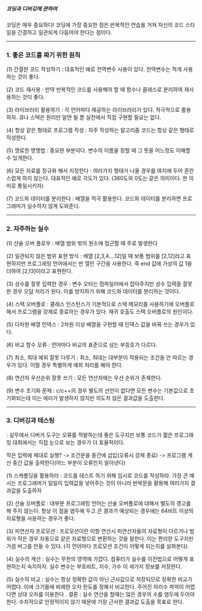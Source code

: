 ##### 코딩과 디버깅에 관하여
코딩은 매우 중요하다! 코딩에 가장 중요한 점은 반복적인 연습을 거쳐 자신의 코드 스타일을 간결하고 일관되게 다듬어야 한다는 점이다.

-------------------------------------------
### 1. 좋은 코드를 짜기 위한 원칙

(1) 간결한 코드 작성하기 : 대표적인 예로 전역변수 사용이 있다. 전역변수는 적게 사용하는 것이 좋다.

(2) 코드 재사용 : 만약 반복적인 코드를 사용해야 할 때 함수나 클래스로 분리하여 재사용하는 것이 좋다.

(3) 라이브러리 활용하기 : 각 언어마다 제공하는 라이브러리가 있다. 적극적으로 활용하자. 큐나 스택은 원리만 알면 될 뿐 실전에서 직접 구현할 필요는 없다.

(4) 항상 같은 형태로 프로그램 작성 : 자주 작성하는 알고리즘 코드는 항상 같은 형태로 작성한다.

(5) 명료한 명명법 : 중요한 부분이다. 변수의 이름을 정할 때 그 뜻을 어느정도 이해할 수 있게한다.

(6) 모든 자료를 정규화 해서 지정한다 : 여러가지 형태가 나올 경우를 여지에 두어 혼란스럽게 하지 않는다. 대표적인 예로 각도가 있다. (360도와 0도는 같은 의미이다. 한 의미로 통일시키자)

(7) 코드와 데이터를 분리한다 : 배열을 적극 활용한다. 코드와 데이터를 분리하면 프로그래머가 실수하지 않게 도와준다.


----------------------------------------------------------------------------------

### 2. 자주하는 실수

(1) 산술 오버 플로우 : 배열 범위 밖의 원소에 접근할 때 주로 발생한다

(2) 일관되지 않은 범위 표현 방식 : 배열 [2,3,4….12]일 때 보통 범위를 [2,12]라고 표현하지만 프로그래밍 언어에서는 반 열린 구간을 사용한다. 즉 end 값에 가상의 값 1을 더하여 [2,13]이라고 표현한다.

(3) 상수를 잘못 입력한 경우 : 변수 오타는 컴파일러에서 잡아주지만 상수 입력을 잘못한 경우 오답 처리가 된다. 이를 방지하기 위해 코드와 데이터를 분리하는 것이다.

(4) 스택 오버플로 : 클래스 인스턴스가 기본적으로 스택 메모리를 사용하기에 오버플로해서 프로그램을 강제로 종료하는 경우가 있다. 재귀 호출도 스택 오버플로의 원인이다.

(5) 다차원 배열 인덱스 : 2차원 이상 배열을 구현할 때 인덱스 값을 바꿔 쓰는 경우가 있다.

(6) 비교 함수 오류 : 언어마다 비교의 표준으로 삼는 부등호가 다르다. 

(7) 최소, 최대 예외 잘못 다루기 : 최소, 최대는 대부분이 적용되는 조건을 안 따르는 경우가 있다. 이럴 경우 특별하게 예외 처리를 해야 한다.

(8) 연산자 우선순위 잘못 쓰기 : 모든 연산자에는 우선 순위가 존재한다.

(9) 변수 초기화 문제 : c/c++의 경우 별도의 선언이 없다면 모든 변수는 기본값으로 초기화되는데 이는 에러가 발생하지 않지만 의도치 않은 결과값을 도출한다.


-------------------------------------------------------------------------------

### 3. 디버깅과 테스팅

: 실무에서 디버거 도구는 오류를 적발하는데 좋은 도구지만 보통 코드가 짧은 프로그래밍 대회에서는 직접 눈으로 보는 경우가 더 효율적이다.

작은 입력에 제대로 실행? -> 조건문을 중간에 삽입(오류시 강제 종료) -> 프로그램 계산 중간 값을 출력한다(어느 부분이 오류인지 알아낸다)

(1) 스케폴딩을 활용하라 : 코드를 테스트 하기 위해 임시로 코드를 작성하라. 가장 큰 예시는 프로그래머가 일일이 입력값을 넣어주는 것이 아니라 반복문을 활용해 여러가지 결과값을 도출하자

(2) 산술 오버플로 : 대부분 프로그래밍 언어는 산술 오버플로에 대해서 별도의 경고를 해 주지 않는다. 항상 이 점을 염두에 두고 큰 결과가 예상되는 경우에는 64비트 이상의 자료형을 사용하는 경우가 좋다.

(3) 피연산자 프로모션 : 프로모션이란 이항 연산시 피연산자들의 자료형이 다르거나 범위가 작은 경우 자동으로 같은 자료형으로 변환하는 것을 말한다. 이는 편리한 도구지만 가끔 버그를 만들 수 있다. (각 언어마다 프로모션 조건이 어떻게 되는지를 살펴본다)

(4) 실수의 계산 : 실수는 무한의 영역에 가깝다. 컴퓨터가 실수를 이진법으로 어떻게 표현하는지 숙지하자. 실수 변수는 부호비트, 지수, 가수 이 세가지 정보를 저장한다. 

(5) 실수의 비교 : 실수는 항상 정확한 값이 아닌 근사값으로 저장되므로 정확한 비교가 어렵다. 이에 크기들에 비례한 오차 한도를 정해서 비교한다. 주어진 자리수 파악이 어렵다면 상대 오차를 이용한다
. 
결론 : 실수 연산을 할때는 많은 경우의 수를 염두에 두어야 한다. 수치적으로 안정적이지 않기 때문에 가장 근사한 결과값 도출을 목표로 한다.

